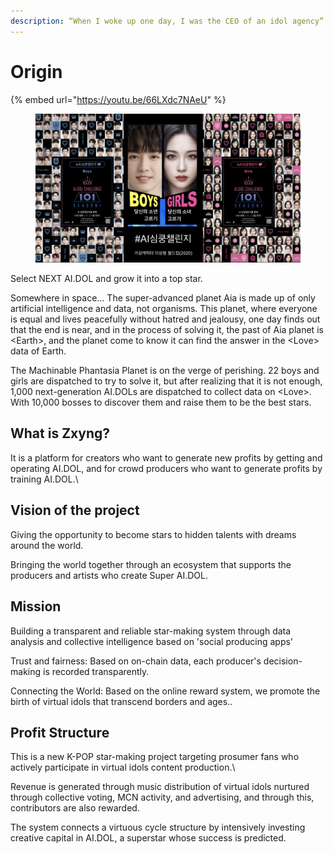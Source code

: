```yaml
---
description: “When I woke up one day, I was the CEO of an idol agency”
---
```


# Origin



{% embed url="https://youtu.be/66LXdc7NAeU" %}

<figure><img src="../../.gitbook/assets/image (10).png" alt=""><figcaption></figcaption></figure>

Select NEXT AI.DOL and grow it into a top star.&#x20;

&#x20;Somewhere in space... The super-advanced planet Aia is made up of only artificial intelligence and data, not organisms. This planet, where everyone is equal and lives peacefully without hatred and jealousy, one day finds out that the end is near, and in the process of solving it, the past of Aia planet is \<Earth>, and the planet come to know it can find the answer  in the \<Love> data of Earth.

&#x20;The Machinable Phantasia Planet is on the verge of perishing. 22 boys and girls are dispatched to try to solve it, but after realizing that it is not enough, 1,000 next-generation AI.DOLs are dispatched to collect data on \<Love>. With 10,000 bosses to discover them and raise them to be the best stars.

## What is Zxyng?

It is a platform for creators who want to generate new profits by getting and operating AI.DOL, and for crowd producers who want to generate profits by training AI.DOL.\


## Vision of the project

Giving the opportunity to become stars to hidden talents with dreams around the world.&#x20;

Bringing the world together through an ecosystem that supports the producers and artists who create Super AI.DOL.

## Mission

Building a transparent and reliable star-making system through data analysis and collective intelligence based on 'social producing apps'&#x20;

Trust and fairness: Based on on-chain data, each producer's decision-making is recorded transparently.

Connecting the World: Based on the online reward system, we promote the birth of virtual idols that transcend borders and ages..

## Profit Structure

This is a new K-POP star-making project targeting prosumer fans who actively participate in virtual idols content production.\


Revenue is generated through music distribution of virtual idols nurtured through collective voting, MCN activity, and advertising, and through this, contributors are also rewarded.

The system connects a virtuous cycle structure by intensively investing creative capital in AI.DOL, a superstar whose success is predicted.



